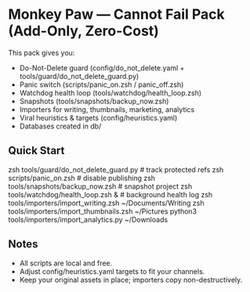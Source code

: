 # Monkey Paw — Cannot Fail Pack (Add-Only, Zero-Cost)
This pack gives you:
- Do-Not-Delete guard (config/do_not_delete.yaml + tools/guard/do_not_delete_guard.py)
- Panic switch (scripts/panic_on.zsh / panic_off.zsh)
- Watchdog health loop (tools/watchdog/health_loop.zsh)
- Snapshots (tools/snapshots/backup_now.zsh)
- Importers for writing, thumbnails, marketing, analytics
- Viral heuristics & targets (config/heuristics.yaml)
- Databases created in db/

## Quick Start
zsh tools/guard/do_not_delete_guard.py  # track protected refs
zsh scripts/panic_on.zsh                 # disable publishing
zsh tools/snapshots/backup_now.zsh       # snapshot project
zsh tools/watchdog/health_loop.zsh &     # background health log
zsh tools/importers/import_writing.zsh ~/Documents/Writing
zsh tools/importers/import_thumbnails.zsh ~/Pictures
python3 tools/importers/import_analytics.py ~/Downloads

## Notes
- All scripts are local and free.
- Adjust config/heuristics.yaml targets to fit your channels.
- Keep your original assets in place; importers copy non-destructively.
